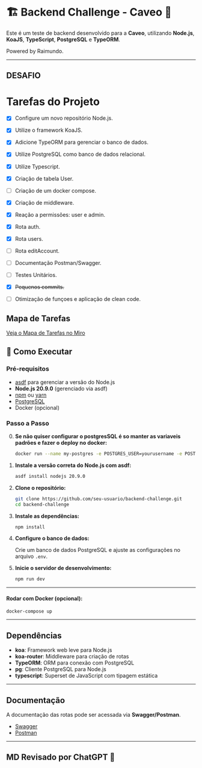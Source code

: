 # 🏗️ Backend Challenge - Caveo 🚀

Este é um teste de backend desenvolvido para a **Caveo**, utilizando **Node.js**, **KoaJS**, **TypeScript**, **PostgreSQL** e **TypeORM**.

Powered by Raimundo.

---
## DESAFIO

# Tarefas do Projeto

- [x] Configure um novo repositório Node.js.
- [x] Utilize o framework KoaJS.
- [x] Adicione TypeORM para gerenciar o banco de dados.
- [x] Utilize PostgreSQL como banco de dados relacional.
- [x] Utilize Typescript.
- [x] Criação de tabela User.
- [ ] Criação de um docker compose.
- [x] Criação de middleware.
- [x] Reação a permissões: user e admin.
- [x] Rota auth.
- [x] Rota users.
- [ ] Rota editAccount.
- [ ] Documentação Postman/Swagger.
- [ ] Testes Unitários.
- [x] ~~Pequenos commits.~~

- [ ] Otimização de funçoes e aplicação de clean code. 

## Mapa de Tarefas

[Veja o Mapa de Tarefas no Miro](https://miro.com/app/embed/uXjVLcROrxE=/?pres=1&frameId=3458764600737919968&embedId=81780933623)

## 🚀 Como Executar

### Pré-requisitos

- [asdf](https://asdf-vm.com/guide/getting-started.html) para gerenciar a versão do Node.js
- **Node.js 20.9.0** (gerenciado via asdf)
- [npm](https://www.npmjs.com/get-npm) ou [yarn](https://yarnpkg.com/getting-started)
- [PostgreSQL](https://www.postgresql.org/)
- Docker (opcional)

### Passo a Passo
0. **Se não quiser configurar o postgresSQL é so manter as variaveis padrões e fazer o deploy no docker:**
   ```bash
   docker run --name my-postgres -e POSTGRES_USER=yourusername -e POSTGRES_PASSWORD=yourpassword -e POSTGRES_DB=yourdbname -p 5432:5432 -d postgres
   ```
1. **Instale a versão correta do Node.js com asdf:**

   ```bash
   asdf install nodejs 20.9.0
   ```

2. **Clone o repositório:**

   ```bash
   git clone https://github.com/seu-usuario/backend-challenge.git
   cd backend-challenge
   ```

3. **Instale as dependências:**

   ```bash
   npm install
   ```

4. **Configure o banco de dados:**

   Crie um banco de dados PostgreSQL e ajuste as configurações no arquivo `.env`.

5. **Inicie o servidor de desenvolvimento:**

   ```bash
   npm run dev
   ```
---
#### **Rodar com Docker (opcional):**

   ```bash
   docker-compose up
   ```

---

## Dependências

- **koa**: Framework web leve para Node.js
- **koa-router**: Middleware para criação de rotas
- **TypeORM**: ORM para conexão com PostgreSQL
- **pg**: Cliente PostgreSQL para Node.js
- **typescript**: Superset de JavaScript com tipagem estática

---

## Documentação

A documentação das rotas pode ser acessada via **Swagger/Postman**.

- [Swagger](https://swagger.io/tools/swagger-ui/)
- [Postman](https://www.postman.com/)

---

## MD Revisado por ChatGPT 🤖
``` 
